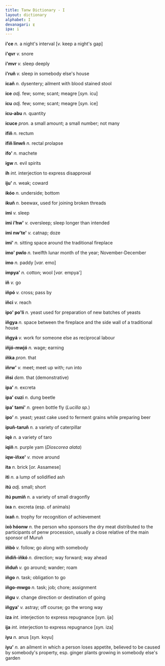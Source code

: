 ```yaml
---
title: Tanw Dictionary - I
layout: dictionary
alphabet: I
devanagari: इ
ipa: i
---
```


__i'ce__	      _n._	  a night's interval	[_v._	keep a night's gap]  
  
__i'qvr__	      _v._	  snore  	 
  
__i'mvr__	      _v._	  sleep deeply      
  
__i'ruñ__	      _v._	  sleep in somebody else's house     
  
__icañ__	      _n._	  dysentery; ailment with blood stained stool    	  

__ice__	        _adj._	few; some; scant; meagre	[_syn._	icu]    

__icu__	        _adj._	few; some; scant; meagre	[_syn._	ice]  

__icu-abu__	    _n._	  quantity	  	  

__icuce__	      _pron._	a small amount; a small number; not many	  	  

__ifiñ__	      _n._	  rectum		  

__ifiñ linwñ__	_n._	  rectal prolapse	    	

__ifo'__	      _n._	  machete	  	  

__igw__	        _n._	  evil spirits	    	

__ih__	        _int._	interjection to express disapproval		   

__iju'__	      _n._	  weak; coward	

__ikóo__	      _n._	  underside; bottom		 

__ikuñ__	      _n._	  beewax, used for joining broken threads		

__imi__	        _v._	  sleep	

__imi i'hw'__	  _v._	 oversleep; sleep longer than intended	

__imi nw'te'__	_v._	catnap; doze

__imi'__	_n._	sitting space around the traditional fireplace		 

__imo' pwlo__	_n._	twelfth lunar month of the year; November-December	

__imo__	_n._	paddy	[_var._	emo]  

__impya'__	_n._	cotton; wool	[_var._	empya']  

__iñ__	_v._	go		  

__iñpó__	_v._	cross; pass by		 

__iñci__	_v._	reach		  

__ipo' po'li__	_n._	yeast used for preparation of new batches of yeasts

__iñgya__	_n._	space between the fireplace and the side wall of a traditional house	

__iñgyá__	_v._	work for someone else as reciprocal labour		  

__iñjó-mwjó__	_n._	wage; earning		  

__íñka__	_pron._	that		  

__iñrw'__	_v._	meet; meet up with; run into		  

__íñsi__	_dem._	that (demonstrative)	  

__ipa'__	_n._	excreta		  

__ipa' cuzi__	_n._	dung beetle		  

__ipa' tami'__	_n._	green bottle fly (_Lucilla sp._)		

__ipo'__	_n._	yeast; yeast cake used to ferment grains while preparing beer		

__ipuñ-taruñ__	_n._	a variety of caterpillar		

__iqè__	_n._	a variety of taro		

__iqiñ__	_n._	purple yam (_Dioscorea alata_)

__iqw-iñxe'__	_v._	move around	  

__ita__	_n._	brick	[_or._	Assamese]  

__itì__	_n._	a lump of solidified ash		 

__itú__	_adj._	small; short		  

__itú pumiñ__	_n._	a variety of small dragonfly	

__ixa__	_n._	excreta (esp. of animals)		

__ixañ__	_n._	trophy for recognition of achievement	

__ixò hóonw__	_n._	the person who sponsors the dry meat distributed to the participants of penw procession, usually a close relative of the main sponsor of Muruñ	  	

__iñbò__	_v._	follow; go along with somebody	  

__iñdiñ-iñkó__	_n._	direction; way forward; way ahead	

__iñduñ__	_v._	go around; wander; roam		  

__iñgo__	_n._	task; obligation to go		

__iñgo-mwgo__	_n._	task; job; chore; assignment

__iñgu__	_v._	change direction or destination of going	 

__iñgya'__	_v._	astray; off course; go the wrong way	

__iza__	_int._	interjection to express repugnance	[_syn._	ija]  

__ija__	_int._	interjection to express repugnance	[_syn._	iza]  

__iyu__	_n._	anus	[_syn._	koyu]  

__iyu'__	_n._	an ailment in which a person loses appetite, believed to be caused by somebody's property, esp. ginger plants growing in somebody else's garden		  
